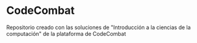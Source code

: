 # CodeCombat
Repositorio creado con las soluciones de "Introducción a la ciencias de la computación" de la plataforma de CodeCombat
